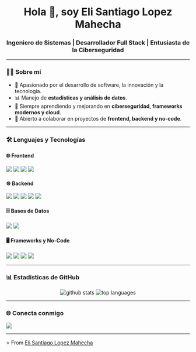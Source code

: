 
<h1 align="center">Hola 👋, soy Eli Santiago Lopez Mahecha</h1>
<h3 align="center">Ingeniero de Sistemas | Desarrollador Full Stack | Entusiasta de la Ciberseguridad</h3>

---

### 👨‍💻 Sobre mí
- 🚀 Apasionado por el desarrollo de software, la innovación y la tecnología.  
- 📊 Manejo de **estadísticas y análisis de datos**.  
- 🌱 Siempre aprendiendo y mejorando en **ciberseguridad, frameworks modernos y cloud**.  
- 🤝 Abierto a colaborar en proyectos de **frontend, backend y no-code**.  

---

### 🛠️ Lenguajes y Tecnologías  

#### 🌐 Frontend
<p>
  <img src="https://img.shields.io/badge/HTML5-333?logo=html5&logoColor=E34F26" />
  <img src="https://img.shields.io/badge/CSS3-333?logo=css3&logoColor=1572B6" />
  <img src="https://img.shields.io/badge/TailwindCSS-333?logo=tailwindcss&logoColor=06B6D4" />
  <img src="https://img.shields.io/badge/JavaScript-333?logo=javascript&logoColor=F7DF1E" />
</p>

#### ⚙️ Backend
<p>
  <img src="https://img.shields.io/badge/Java-333?logo=java&logoColor=007396" />
  <img src="https://img.shields.io/badge/PHP-333?logo=php&logoColor=777BB4" />
  <img src="https://img.shields.io/badge/Node.js-333?logo=node.js&logoColor=339933" />
  <img src="https://img.shields.io/badge/Go-333?logo=go&logoColor=00ADD8" />
  <img src="https://img.shields.io/badge/Python-333?logo=python&logoColor=3776AB" />
</p>

#### 🗄️ Bases de Datos
<p>
  <img src="https://img.shields.io/badge/MySQL-333?logo=mysql&logoColor=4479A1" />
  <img src="https://img.shields.io/badge/PostgreSQL-333?logo=postgresql&logoColor=4169E1" />
</p>

#### 🖥️ Frameworks y No-Code
<p>
  <img src="https://img.shields.io/badge/Laravel-333?logo=laravel&logoColor=FF2D20" />
  <img src="https://img.shields.io/badge/WordPress-333?logo=wordpress&logoColor=21759B" />
  <img src="https://img.shields.io/badge/NestJS-333?logo=nestjs&logoColor=E0234E" />
  <img src="https://img.shields.io/badge/No--Code-333?logo=zapier&logoColor=FF4A00" />
</p>

---

### 📊 Estadísticas de GitHub
<p align="center">
  <img src="https://github-readme-stats.vercel.app/api?username=EliSantiagoLopez&show_icons=true&theme=dark" alt="github stats"/>
  <img src="https://github-readme-stats.vercel.app/api/top-langs/?username=EliSantiagoLopez&layout=compact&theme=dark" alt="top languages"/>
</p>

---

### 🌐 Conecta conmigo
<p align="left">
  <a href="https://www.linkedin.com/in/elisantiagolopezmahecha" target="_blank">
    <img src="https://img.shields.io/badge/LinkedIn-333?logo=linkedin&logoColor=0A66C2" />
  </a>
</p>

---
⭐️ From [Eli Santiago Lopez Mahecha](https://github.com/EliSantiagoLopez)


